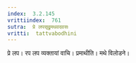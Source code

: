```yaml
---
index:  3.2.145
vrittiindex:  761
sutra:  प्रे लपसृद्रुमथवदवसः
vritti:  tattvabodhini 
---
```


प्रे लप। रप लप व्यक्तायां वाचि। प्रमाथीति। मथे विलोडने। 


